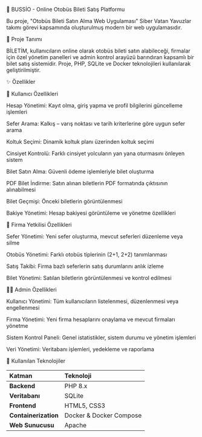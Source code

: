 🚌 BUSSİO - Online Otobüs Bileti Satış Platformu

Bu proje, "Otobüs Bileti Satın Alma Web Uygulaması" Siber Vatan Yavuzlar takımı görevi kapsamında oluşturulmuş modern bir web uygulamasıdır.

📖 Proje Tanımı

BİLETİM, kullanıcıların online olarak otobüs bileti satın alabileceği, firmalar için özel yönetim panelleri ve admin kontrol arayüzü barındıran kapsamlı bir bilet satış sistemidir.
Proje, PHP, SQLite ve Docker teknolojileri kullanılarak geliştirilmiştir.

✨ Özellikler

👥 Kullanıcı Özellikleri

Hesap Yönetimi: Kayıt olma, giriş yapma ve profil bilgilerini güncelleme işlemleri

Sefer Arama: Kalkış – varış noktası ve tarih kriterlerine göre uygun sefer arama

Koltuk Seçimi: Dinamik koltuk planı üzerinden koltuk seçimi

Cinsiyet Kontrolü: Farklı cinsiyet yolcuların yan yana oturmasını önleyen sistem

Bilet Satın Alma: Güvenli ödeme işlemleriyle bilet oluşturma

PDF Bilet İndirme: Satın alınan biletlerin PDF formatında çıktısının alınabilmesi

Bilet Geçmişi: Önceki biletlerin görüntülenmesi

Bakiye Yönetimi: Hesap bakiyesi görüntüleme ve yönetme özellikleri

🏢 Firma Yetkilisi Özellikleri

Sefer Yönetimi: Yeni sefer oluşturma, mevcut seferleri düzenleme veya silme

Otobüs Yönetimi: Farklı otobüs tiplerinin (2+1, 2+2) tanımlanması

Satış Takibi: Firma bazlı seferlerin satış durumlarını anlık izleme

Bilet Yönetimi: Satılan biletlerin görüntülenmesi ve kontrol edilmesi

👨‍💼 Admin Özellikleri

Kullanıcı Yönetimi: Tüm kullanıcıların listelenmesi, düzenlenmesi veya engellenmesi

Firma Yönetimi: Yeni firma hesaplarını onaylama ve mevcut firmaları yönetme

Sistem Kontrol Paneli: Genel istatistikler, sistem durumu ve yönetim işlemleri

Veri Yönetimi: Veritabanı işlemleri, yedekleme ve raporlama


🧩 Kullanılan Teknolojiler

| Katman               | Teknoloji               |
| :------------------- | :---------------------- |
| **Backend**          | PHP 8.x                 |
| **Veritabanı**       | SQLite                  |
| **Frontend**         | HTML5, CSS3 |
| **Containerization** | Docker & Docker Compose |
| **Web Sunucusu**     | Apache                  |











